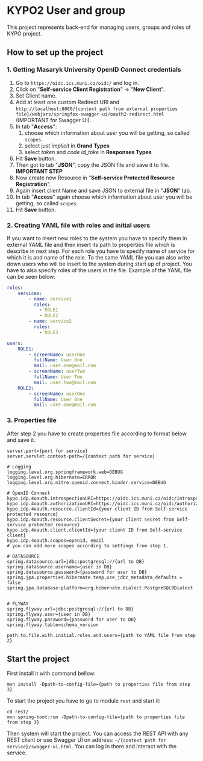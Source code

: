 # KYPO2 User and group
This project represents back-end for managing users, groups and roles of KYPO project.

## How to set up the project

### 1. Getting Masaryk University OpenID Connect credentials 

1. Go to `https://oidc.ics.muni.cz/oidc/` and log in.
2. Click on "**Self-service Client Registration**" -> "**New Client**".
3. Set Client name.
4. Add at least one custom Redirect URI and `http://localhost:8080/{context path from external properties file}/webjars/springfox-swagger-ui/oauth2-redirect.html` (IMPORTANT for Swagger UI).
5. In tab "**Access**":
    1. choose which information about user you will be getting, so called `scopes`.
    2. select just *implicit* in **Grand Types**
    3. select *token* and *code id_toke* in **Responses Types**
6. Hit **Save** button.
7. Then got to tab "**JSON**", copy the JSON file and save it to file. **IMPORTANT STEP**
8. Now create new Resource in "**Self-service Protected Resource Registration**".
9. Again insert client Name and save JSON to external file in "**JSON**" tab.
10. In tab "**Access**" again choose which information about user you will be getting, so called `scopes`.
11. Hit **Save** button.


### 2. Creating YAML file with roles and initial users

If you want to insert new roles to the system you have to specify them in external YAML file and then insert its path to 
properties file which is describe in  next step. For each role you have to specify name of service for which it is and 
name of the role. To the same YAML file you can also write down users who will be insert to the system during start up 
of project. You have to also specify roles of the users in the file. Example of the YAML file can be seen below:
```yaml
roles:
    services:
        - name: service1
          roles:
            - ROLE1
            - ROLE2
        - name: service2
          roles: 
            - ROLE3

users:
    ROLE1:
        - screenName: userOne
          fullName: User One
          mail: user.one@mail.com
        - screenName: userTwo
          fullName: User Two
          mail: user.two@mail.com
    ROLE2:
        - screenName: userOne
          fullName: User One
          mail: user.one@mail.com
```

### 3. Properties file

After step 2 you have to create properties file according to format below and save it.
```properties
server.port={port for service}
server.servlet.context-path=/{context path for service}

# Logging
logging.level.org.springframework.web=DEBUG
logging.level.org.hibernate=ERROR
logging.level.org.mitre.openid.connect.binder.service=DEBUG

# OpenID Connect
kypo.idp.4oauth.introspectionURI=https://oidc.ics.muni.cz/oidc/introspect
kypo.idp.4oauth.authorizationURI=https://oidc.ics.muni.cz/oidc/authorize
kypo.idp.4oauth.resource.clientId={your client ID from Self-service protected resource}
kypo.idp.4oauth.resource.clientSecret={your client secret from Self-service protected resource}
kypo.idp.4oauth.client.clientId={your client ID from Self-service client}
kypo.idp.4oauth.scopes=openid, email 
# you can add more scopes according to settings from step 1.

# DATASOURCE
spring.datasource.url=jdbc:postgresql://{url to DB}
spring.datasource.username={user in DB}
spring.datasource.password={password for user to DB}
spring.jpa.properties.hibernate.temp.use_jdbc_metadata_defaults = false
spring.jpa.database-platform=org.hibernate.dialect.PostgreSQL9Dialect


# FLYWAY
spring.flyway.url=jdbc:postgresql://{url to DB}
spring.flyway.user={user in DB}
spring.flyway.password={password for user to DB}
spring.flyway.table=schema_version

path.to.file.with.initial.roles.and.users={path to YAML file from step 2}
```

## Start the project

First install it with command bellow:
```
mvn install -Dpath-to-config-file={path to properties file from step 3}
```

To start the project you have to go to module `rest` and start it:
```
cd rest/
mvn spring-boot:run -Dpath-to-config-file={path to properties file from step 3}
```

Then system will start the project. You can access the REST API with any REST client or use Swagger UI on address: 
`~/{context path for service}/swagger-ui.html`. You can log in there and interact with the service.

